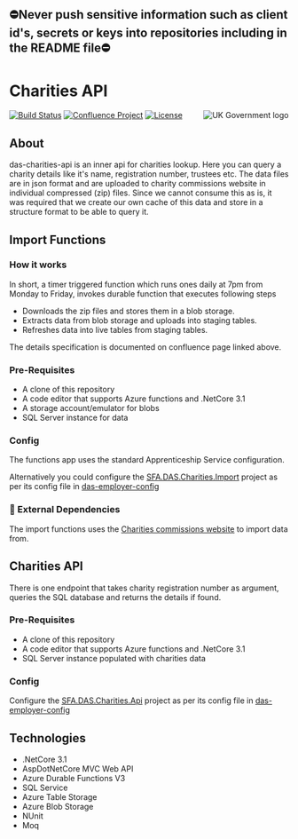 ## ⛔Never push sensitive information such as client id's, secrets or keys into repositories including in the README file⛔

# Charities API

<img src="https://avatars.githubusercontent.com/u/9841374?s=200&v=4" align="right" alt="UK Government logo">

[![Build Status](https://dev.azure.com/sfa-gov-uk/Digital%20Apprenticeship%20Service/_apis/build/status/das-charities-api?branchName=main)](https://dev.azure.com/sfa-gov-uk/Digital%20Apprenticeship%20Service/_build/latest?definitionId=2670&branchName=main)
[![Confluence Project](https://img.shields.io/badge/Confluence-Project-blue)](https://skillsfundingagency.atlassian.net/wiki/spaces/NDL/pages/3486253077/RoATP+-+Charities+API+Technical+Design)
[![License](https://img.shields.io/badge/license-MIT-lightgrey.svg?longCache=true&style=flat-square)](https://en.wikipedia.org/wiki/MIT_License)


## About
das-charities-api is an inner api for charities lookup. Here you can query a charity details like it's name, registration number, trustees etc. The data files are in json format and are uploaded to charity commissions website in individual compressed (zip) files. Since we cannot consume this as is, it was required that we create our own cache of this data and store in a structure format to be able to query it. 

## Import Functions
### How it works
In short, a timer triggered function which runs ones daily at 7pm from Monday to Friday, invokes durable function that executes following steps 
* Downloads the zip files and stores them in a blob storage.
* Extracts data from blob storage and uploads into staging tables.
* Refreshes data into live tables from staging tables. 

The details specification is documented on confluence page linked above. 

### Pre-Requisites
* A clone of this repository
* A code editor that supports Azure functions and .NetCore 3.1
* A storage account/emulator for blobs
* SQL Server instance for data

### Config
The functions app uses the standard Apprenticeship Service configuration. 

Alternatively you could configure the [SFA.DAS.Charities.Import](https://github.com/SkillsFundingAgency/das-charities-api) project as per its config file in [das-employer-config](https://github.com/SkillsFundingAgency/das-employer-config/blob/master/das-charities-api/SFA.DAS.Charities.Import.Functions.json)

### 🔗 External Dependencies
The import functions uses the [Charities commissions website](https://ccewuksprdoneregsadata1.blob.core.windows.net/data/json/) to import data from. 

## Charities API
There is one endpoint that takes charity registration number as argument, queries the SQL database and returns the details if found. 

### Pre-Requisites
* A clone of this repository
* A code editor that supports Azure functions and .NetCore 3.1
* SQL Server instance populated with charities data

### Config
Configure the [SFA.DAS.Charities.Api](https://github.com/SkillsFundingAgency/das-charities-api) project as per its config file in [das-employer-config](https://github.com/SkillsFundingAgency/das-employer-config/blob/master/das-charities-api/SFA.DAS.Charities.Api.json)


## Technologies
* .NetCore 3.1
* AspDotNetCore MVC Web API
* Azure Durable Functions V3
* SQL Service
* Azure Table Storage
* Azure Blob Storage
* NUnit
* Moq